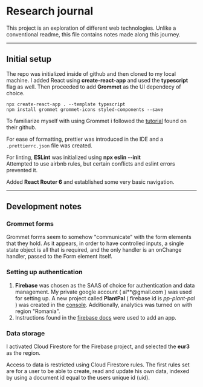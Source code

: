 # Research journal

This project is an exploration of different web technologies. Unlike a conventional readme, this file contains
notes made along this journey.

---

## Initial setup

The repo was initialized inside of github and then cloned to my local machine. I added React using **create-react-app**
and used the **typescript** flag as well. Then proceeded to add **Grommet** as the UI dependecy of choice.

```cli
npx create-react-app . --template typescript
npm install grommet grommet-icons styled-components --save
```

To familiarize myself with using Grommet i followed the [tutorial](https://github.com/grommet/grommet-starter-new-app) found on their github.

For ease of formatting, prettier was introduced in the IDE and a `.prettierrc.json` file was created.

For linting, **ESLint** was initialized using **npx eslin --init**<br />
Attempted to use airbnb rules, but certain conflicts and eslint errors prevented it.

Added **React Router 6** and established some very basic navigation.

---

## Development notes

### Grommet forms

Grommet forms seem to somehow "communicate" with the form elements that they hold. As it appears, in order to have controlled inputs, a single state object is all that is required, and the only handler is an onChange handler, passed to the Form element itself.

### Setting up authentication

1. **Firebase** was chosen as the SAAS of choice for authentication and data management. My private google account ( al\*\*@gmail.com ) was used for setting up. A new project called **PlantPal** ( firebase id is _pp-plant-pal_ ) was created in the [console](https://console.firebase.google.com/). Additionally, analytics was turned on with region "Romania".
1. Instructions found in the [firebase docs](https://firebase.google.com/docs/web/setup) were used to add an app.

### Data storage

I activated Cloud Firestore for the Firebase project, and selected the **eur3** as the region.

Access to data is restricted using Cloud Firestore rules. The first rules set are for a user to be able to create, read and update his own data, indexed by using a document id equal to the users unique id (uid).
